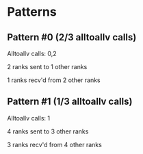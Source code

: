 # Patterns
## Pattern #0 (2/3 alltoallv calls)

Alltoallv calls: 0,2

2 ranks sent to 1 other ranks

1 ranks recv'd from 2 other ranks


## Pattern #1 (1/3 alltoallv calls)

Alltoallv calls: 1

4 ranks sent to 3 other ranks

3 ranks recv'd from 4 other ranks


